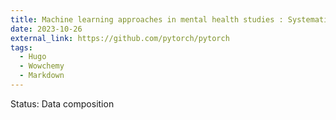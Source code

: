 ```yaml
---
title: Machine learning approaches in mental health studies : Systematic review of studies during the COVID-19 pandemic
date: 2023-10-26
external_link: https://github.com/pytorch/pytorch
tags:
  - Hugo
  - Wowchemy
  - Markdown
---
```

Status: Data composition


<!--more-->
